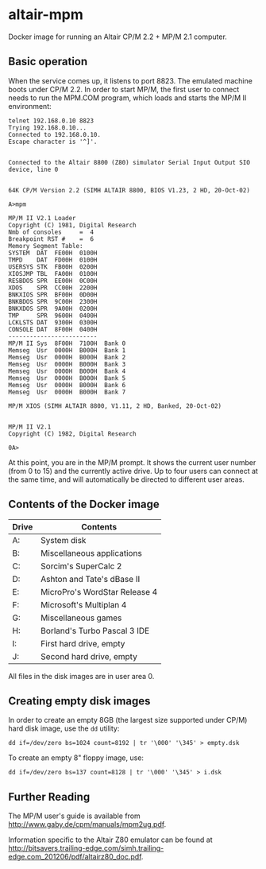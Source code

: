 # altair-mpm

Docker image for running an Altair CP/M 2.2 + MP/M 2.1 computer.

## Basic operation

When the service comes up, it listens to port 8823. The emulated machine boots under CP/M 2.2. In order to start MP/M, the first user to connect needs to run the MPM.COM program, which loads and starts the MP/M II environment:

```plain
telnet 192.168.0.10 8823
Trying 192.168.0.10...
Connected to 192.168.0.10.
Escape character is '^]'.


Connected to the Altair 8800 (Z80) simulator Serial Input Output SIO device, line 0


64K CP/M Version 2.2 (SIMH ALTAIR 8800, BIOS V1.23, 2 HD, 20-Oct-02)

A>mpm

MP/M II V2.1 Loader
Copyright (C) 1981, Digital Research
Nmb of consoles     =  4
Breakpoint RST #    =  6
Memory Segment Table:
SYSTEM  DAT  FE00H  0100H
TMPD    DAT  FD00H  0100H
USERSYS STK  FB00H  0200H
XIOSJMP TBL  FA00H  0100H
RESBDOS SPR  EE00H  0C00H
XDOS    SPR  CC00H  2200H
BNKXIOS SPR  BF00H  0D00H
BNKBDOS SPR  9C00H  2300H
BNKXDOS SPR  9A00H  0200H
TMP     SPR  9600H  0400H
LCKLSTS DAT  9300H  0300H
CONSOLE DAT  8F00H  0400H
-------------------------
MP/M II Sys  8F00H  7100H  Bank 0
Memseg  Usr  0000H  B000H  Bank 1
Memseg  Usr  0000H  B000H  Bank 2
Memseg  Usr  0000H  B000H  Bank 3
Memseg  Usr  0000H  B000H  Bank 4
Memseg  Usr  0000H  B000H  Bank 5
Memseg  Usr  0000H  B000H  Bank 6
Memseg  Usr  0000H  B000H  Bank 7

MP/M XIOS (SIMH ALTAIR 8800, V1.11, 2 HD, Banked, 20-Oct-02)


MP/M II V2.1
Copyright (C) 1982, Digital Research

0A>
```

At this point, you are in the MP/M prompt. It shows the current user number (from 0 to 15) and the currently active drive. Up to four users can connect at the same time, and will automatically be directed to different user areas.

## Contents of the Docker image

| Drive | Contents                      |
| ----- | ----------------------------- |
| A:    | System disk                   |
| B:    | Miscellaneous applications    |
| C:    | Sorcim's SuperCalc 2          |
| D:    | Ashton and Tate's dBase II    |
| E:    | MicroPro's WordStar Release 4 |
| F:    | Microsoft's Multiplan 4       |
| G:    | Miscellaneous games           |
| H:    | Borland's Turbo Pascal 3 IDE  |
| I:    | First hard drive, empty       |
| J:    | Second hard drive, empty      |

All files in the disk images are in user area 0.

## Creating empty disk images

In order to create an empty 8GB (the largest size supported under CP/M) hard disk image, use the `dd` utility:

```shell
dd if=/dev/zero bs=1024 count=8192 | tr '\000' '\345' > empty.dsk
```

To create an empty 8" floppy image, use:

```shell
dd if=/dev/zero bs=137 count=8128 | tr '\000' '\345' > i.dsk
```

## Further Reading

The MP/M user's guide is available from <http://www.gaby.de/cpm/manuals/mpm2ug.pdf>.

Information specific to the Altair Z80 emulator can be found at <http://bitsavers.trailing-edge.com/simh.trailing-edge.com_201206/pdf/altairz80_doc.pdf>.
